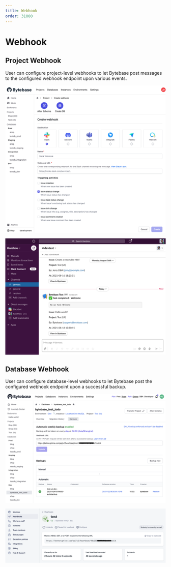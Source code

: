 ```yaml
---
title: Webhook
order: 31000
---
```


# Webhook

## Project Webhook

User can configure project-level webhooks to let Bytebase post messages to the configured webhook endpoint upon various events.

![Create webhook panel](/static/docs-assets/create-webhook-panel.png)

![Post to a slack channel](/static/docs-assets/webhook-slash-example.png)

## Database Webhook

User can configure database-level webhooks to let Bytebase post the configured webhook endpoint upon a successful backup.

![Webhook configure panel](/static/docs-assets/webhook-config-panel.png)

![Integrate with Better Uptime Heartbeats](/static/docs-assets/webhook-integrate-example.png)

<doc-link-block url="/docs/use-bytebase/webhook-integration/overview" title="Webhook Integration"></doc-link-block>
